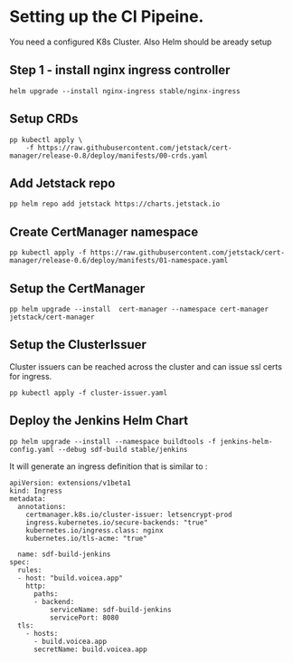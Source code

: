 # Setting up the CI Pipeine.

You need a configured K8s Cluster. Also Helm should be aready setup

## Step 1 - install nginx ingress controller

```
helm upgrade --install nginx-ingress stable/nginx-ingress
```

## Setup CRDs

```
pp kubectl apply \
    -f https://raw.githubusercontent.com/jetstack/cert-manager/release-0.8/deploy/manifests/00-crds.yaml
```

## Add Jetstack repo

```
pp helm repo add jetstack https://charts.jetstack.io
```

## Create CertManager namespace

```
pp kubectl apply -f https://raw.githubusercontent.com/jetstack/cert-manager/release-0.6/deploy/manifests/01-namespace.yaml
```

## Setup the CertManager

```
pp helm upgrade --install  cert-manager --namespace cert-manager jetstack/cert-manager
```

## Setup the ClusterIssuer
Cluster issuers can be reached across the cluster and can issue ssl certs for ingress.
```
pp kubectl apply -f cluster-issuer.yaml
```

## Deploy the Jenkins Helm Chart
```
pp helm upgrade --install --namespace buildtools -f jenkins-helm-config.yaml --debug sdf-build stable/jenkins
```

It will generate an ingress definition that is similar to :

```
apiVersion: extensions/v1beta1
kind: Ingress
metadata:
  annotations:
    certmanager.k8s.io/cluster-issuer: letsencrypt-prod
    ingress.kubernetes.io/secure-backends: "true"
    kubernetes.io/ingress.class: nginx
    kubernetes.io/tls-acme: "true"

  name: sdf-build-jenkins
spec:
  rules:
  - host: "build.voicea.app"
    http:
      paths:
      - backend:
          serviceName: sdf-build-jenkins
          servicePort: 8080
  tls:
    - hosts:
      - build.voicea.app
      secretName: build.voicea.app
```
